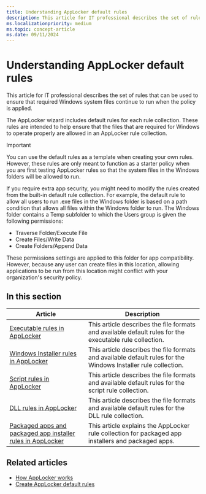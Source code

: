 ```yaml
---
title: Understanding AppLocker default rules
description: This article for IT professional describes the set of rules that can be used to ensure that required Windows system files continue to run when the policy is applied.
ms.localizationpriority: medium
ms.topic: concept-article
ms.date: 09/11/2024
---
```


# Understanding AppLocker default rules

This article for IT professional describes the set of rules that can be used to ensure that required Windows system files continue to run when the policy is applied.

The AppLocker wizard includes default rules for each rule collection. These rules are intended to help ensure that the files that are required for Windows to operate properly are allowed in an AppLocker rule collection.

> [!IMPORTANT]
> You can use the default rules as a template when creating your own rules. However, these rules are only meant to function as a starter policy when you are first testing AppLocker rules so that the system files in the Windows folders will be allowed to run.

If you require extra app security, you might need to modify the rules created from the built-in default rule collection. For example, the default rule to allow all users to run .exe files in the Windows folder is based on a path condition that allows all files within the Windows folder to run. The Windows folder contains a Temp subfolder to which the Users group is given the following permissions:

- Traverse Folder/Execute File
- Create Files/Write Data
- Create Folders/Append Data

These permissions settings are applied to this folder for app compatibility. However, because any user can create files in this location, allowing applications to be run from this location might conflict with your organization's security policy.

## In this section

| Article | Description |
| --- | --- |
| [Executable rules in AppLocker](executable-rules-in-applocker.md) | This article describes the file formats and available default rules for the executable rule collection. |
| [Windows Installer rules in AppLocker](windows-installer-rules-in-applocker.md) | This article describes the file formats and available default rules for the Windows Installer rule collection.|
| [Script rules in AppLocker](script-rules-in-applocker.md) | This article describes the file formats and available default rules for the script rule collection.|
| [DLL rules in AppLocker](dll-rules-in-applocker.md) | This article describes the file formats and available default rules for the DLL rule collection.|
| [Packaged apps and packaged app installer rules in AppLocker](packaged-apps-and-packaged-app-installer-rules-in-applocker.md) | This article explains the AppLocker rule collection for packaged app installers and packaged apps.|

## Related articles

- [How AppLocker works](how-applocker-works-techref.md)
- [Create AppLocker default rules](create-applocker-default-rules.md)
